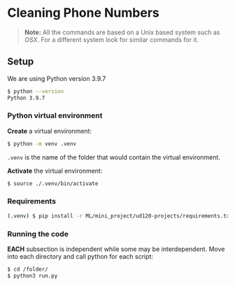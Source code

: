# Cleaning Phone Numbers

> **Note:** All the commands are based on a Unix based system such as _OSX_.
For a different system look for similar commands for it.

## Setup

We are using Python version 3.9.7

```bash
$ python --version
Python 3.9.7
```

### Python virtual environment

**Create** a virtual environment:

```bash
$ python -m venv .venv
```

`.venv` is the name of the folder that would contain the virtual environment.

**Activate** the virtual environment:

```bash
$ source ./.venv/bin/activate
```

### Requirements

```bash
(.venv) $ pip install -r ML/mini_project/ud120-projects/requirements.txt
```

### Running the code
**EACH** subsection is independent while some may be interdependent. Move into each directory and call python for each script:
```bash
$ cd /folder/
$ python3 run.py
```
